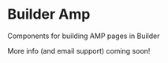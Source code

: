 # Builder Amp

Components for building AMP pages in Builder

More info (and email support) coming soon!
